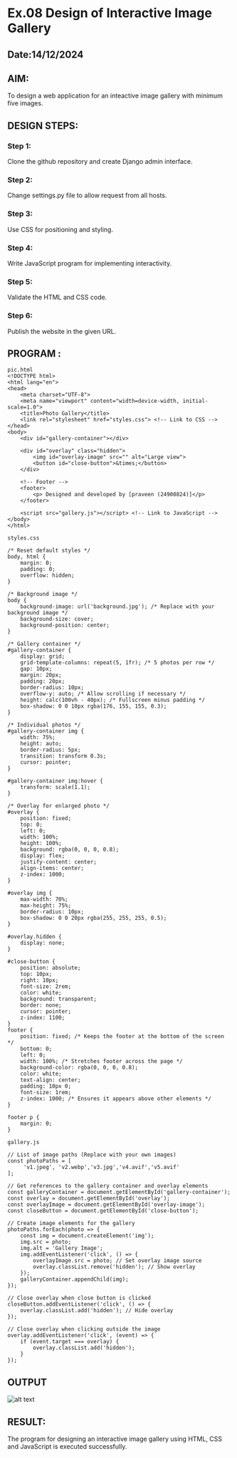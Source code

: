# Ex.08 Design of Interactive Image Gallery
## Date:14/12/2024

## AIM:
To design a web application for an inteactive image gallery with minimum five images.

## DESIGN STEPS:

### Step 1:
Clone the github repository and create Django admin interface.

### Step 2:
Change settings.py file to allow request from all hosts.

### Step 3:
Use CSS for positioning and styling.

### Step 4:
Write JavaScript program for implementing interactivity.

### Step 5:
Validate the HTML and CSS code.

### Step 6:
Publish the website in the given URL.

## PROGRAM :
```
pic.html
<!DOCTYPE html>
<html lang="en">
<head>
    <meta charset="UTF-8">
    <meta name="viewport" content="width=device-width, initial-scale=1.0">
    <title>Photo Gallery</title>
    <link rel="stylesheet" href="styles.css"> <!-- Link to CSS -->
</head>
<body>
    <div id="gallery-container"></div>

    <div id="overlay" class="hidden">
        <img id="overlay-image" src="" alt="Large view">
        <button id="close-button">&times;</button>
    </div>

    <!-- Footer -->
    <footer>
        <p> Designed and developed by [praveen (24900824)]</p>
    </footer>

    <script src="gallery.js"></script> <!-- Link to JavaScript -->
</body>
</html>

styles.css

/* Reset default styles */
body, html {
    margin: 0;
    padding: 0;
    overflow: hidden;
}

/* Background image */
body {
    background-image: url('background.jpg'); /* Replace with your background image */
    background-size: cover;
    background-position: center;
}

/* Gallery container */
#gallery-container {
    display: grid;
    grid-template-columns: repeat(5, 1fr); /* 5 photos per row */
    gap: 10px;
    margin: 20px;
    padding: 20px;
    border-radius: 10px;
    overflow-y: auto; /* Allow scrolling if necessary */
    height: calc(100vh - 40px); /* Fullscreen minus padding */
    box-shadow: 0 0 10px rgba(176, 155, 155, 0.3);
}

/* Individual photos */
#gallery-container img {
    width: 75%;
    height: auto;
    border-radius: 5px;
    transition: transform 0.3s;
    cursor: pointer;
}

#gallery-container img:hover {
    transform: scale(1.1);
}

/* Overlay for enlarged photo */
#overlay {
    position: fixed;
    top: 0;
    left: 0;
    width: 100%;
    height: 100%;
    background: rgba(0, 0, 0, 0.8);
    display: flex;
    justify-content: center;
    align-items: center;
    z-index: 1000;
}

#overlay img {
    max-width: 70%;
    max-height: 75%;
    border-radius: 10px;
    box-shadow: 0 0 20px rgba(255, 255, 255, 0.5);
}

#overlay.hidden {
    display: none;
}

#close-button {
    position: absolute;
    top: 10px;
    right: 10px;
    font-size: 2rem;
    color: white;
    background: transparent;
    border: none;
    cursor: pointer;
    z-index: 1100;
}
footer {
    position: fixed; /* Keeps the footer at the bottom of the screen */
    bottom: 0;
    left: 0;
    width: 100%; /* Stretches footer across the page */
    background-color: rgba(0, 0, 0, 0.8);
    color: white;
    text-align: center;
    padding: 10px 0;
    font-size: 1rem;
    z-index: 1000; /* Ensures it appears above other elements */
}

footer p {
    margin: 0;
}

gallery.js

// List of image paths (Replace with your own images)
const photoPaths = [
     'v1.jpeg', 'v2.webp','v3.jpg','v4.avif','v5.avif'
];

// Get references to the gallery container and overlay elements
const galleryContainer = document.getElementById('gallery-container');
const overlay = document.getElementById('overlay');
const overlayImage = document.getElementById('overlay-image');
const closeButton = document.getElementById('close-button');

// Create image elements for the gallery
photoPaths.forEach(photo => {
    const img = document.createElement('img');
    img.src = photo;
    img.alt = 'Gallery Image';
    img.addEventListener('click', () => {
        overlayImage.src = photo; // Set overlay image source
        overlay.classList.remove('hidden'); // Show overlay
    });
    galleryContainer.appendChild(img);
});

// Close overlay when close button is clicked
closeButton.addEventListener('click', () => {
    overlay.classList.add('hidden'); // Hide overlay
});

// Close overlay when clicking outside the image
overlay.addEventListener('click', (event) => {
    if (event.target === overlay) {
        overlay.classList.add('hidden');
    }
});
```

## OUTPUT
![alt text](<Screenshot 2024-12-15 225808.png>)


## RESULT:
The program for designing an interactive image gallery using HTML, CSS and JavaScript is executed successfully.
